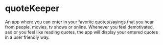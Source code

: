 # quoteKeeper
An app where you can enter in your favorite quotes/sayings that you hear from people, movies, tv shows or online. Whenever you feel demotivated, sad or you feel like reading quotes, the app will display your entered quotes in a user friendly way. 
